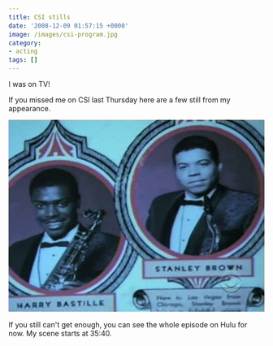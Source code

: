 ```yaml
---
title: CSI stills
date: '2008-12-09 01:57:15 +0000'
image: /images/csi-program.jpg
category:
- acting
tags: []
---
```

I was on TV!

If you missed me on CSI last Thursday here are a few still from my appearance.

![Program](/images/csi-program.jpg)

If you still can't get enough, you can see the whole episode on Hulu for now. My
scene starts at 35:40.
